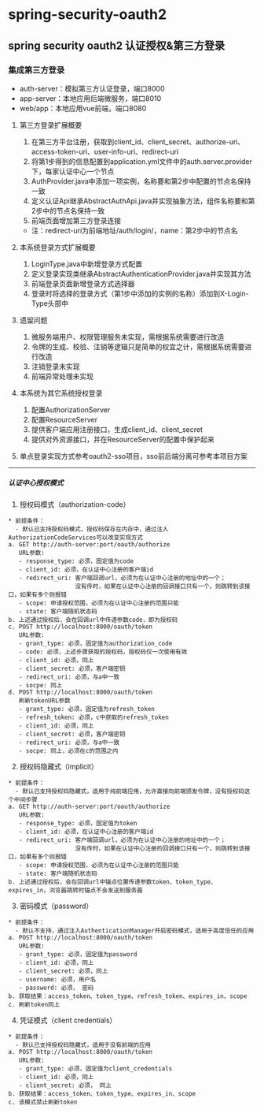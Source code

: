 # spring-security-oauth2
spring security oauth2 认证授权&第三方登录
-----------------------------
### 集成第三方登录
- auth-server：模拟第三方认证登录，端口8000
- app-server：本地应用后端微服务，端口8010
- web/app：本地应用vue前端，端口8080

1. 第三方登录扩展概要
   1. 在第三方平台注册，获取到client_id、client_secret、authorize-uri、access-token-uri、user-info-uri、redirect-uri
   2. 将第1步得到的信息配置到application.yml文件中的auth.server.provider下，每家认证中心一个节点
   3. AuthProvider.java中添加一项实例，名称要和第2步中配置的节点名保持一致
   4. 定义认证Api继承AbstractAuthApi.java并实现抽象方法，组件名称要和第2步中的节点名保持一致
   5. 前端页面增加第三方登录连接
   * 注：redirect-uri为前端地址/auth/login/<name>，name：第2步中的节点名

2. 本系统登录方式扩展概要
   1. LoginType.java中新增登录方式配置
   2. 定义登录实现类继承AbstractAuthenticationProvider.java并实现其方法
   3. 前端登录页面新增登录方式选择器
   4. 登录时将选择的登录方式（第1步中添加的实例的名称）添加到X-Login-Type头部中

3. 遗留问题
   1. 微服务端用户、权限管理服务未实现，需根据系统需要进行改造
   2. 令牌的生成、校验、注销等逻辑只是简单的权宜之计，需根据系统需要进行改造
   3. 注销登录未实现
   4. 前端异常处理未实现

4. 本系统为其它系统授权登录
   1. 配置AuthorizationServer
   2. 配置ResourceServer
   3. 提供客户端应用注册接口，生成client_id、client_secret
   4. 提供对外资源接口，并在ResourceServer的配置中保护起来

5. 单点登录实现方式参考oauth2-sso项目，sso前后端分离可参考本项目方案
-----------------------------

##### 认证中心授权模式
1. 授权码模式（authorization-code）
```
* 前提条件：
  - 默认已支持授权码模式，授权码保存在内存中，通过注入AuthorizationCodeServices可以改变实现方式
a. GET http://auth-server:port/oauth/authorize
   URL参数:
   - response_type: 必须，固定值为code
   - client_id: 必须，在认证中心注册的客户端id
   - redirect_uri: 客户端回调url，必须为在认证中心注册的地址中的一个；
                   没有传时，如果在认证中心注册的回调接口只有一个，则跳转到该接口，如果有多个则报错
   - scope: 申请授权范围，必须为在认证中心注册的范围只能
   - state: 客户端随机状态码
b. 上述通过授权后，会在回调url中传递参数code，即为授权码
c. POST http://localhost:8000/oauth/token
   URL参数:
   - grant_type: 必须，固定值为authorization_code
   - code: 必须，上述步骤获取的授权码，授权码仅一次使用有效
   - client_id: 必须，同上
   - client_secret: 必须，客户端密钥
   - redirect_uri: 必须，与a中一致
   - socpe: 同上
d. POST http://localhost:8000/oauth/token
   刷新tokenURL参数
   - grant_type: 必须，固定值为refresh_token
   - refresh_token: 必须，c中获取的refresh_token
   - client_id: 必须，同上
   - client_secret: 必须，客户端密钥
   - redirect_uri: 必须，与a中一致
   - socpe: 同上，必须在c的范围之内
```
2. 授权码隐藏式（implicit）
```
* 前提条件：
  - 默认已支持授权码隐藏式，适用于纯前端应用，允许直接向前端颁发令牌，没有授权码这个中间步骤
a. GET http://auth-server:port/oauth/authorize
   URL参数:
   - response_type: 必须，固定值为token
   - client_id: 必须，在认证中心注册的客户端id
   - redirect_uri: 客户端回调url，必须为在认证中心注册的地址中的一个；
                   没有传时，如果在认证中心注册的回调接口只有一个，则跳转到该接口，如果有多个则报错
   - scope: 申请授权范围，必须为在认证中心注册的范围只能
   - state: 客户端随机状态码
b. 上述通过授权后，会在回调url中锚点位置传递参数token、token_type、expires_in，浏览器跳转时锚点不会发送到服务器
```
3. 密码模式（password）
```
* 前提条件：
  - 默认不支持，通过注入AuthenticationManager开启密码模式，适用于高度信任的应用
a. POST http://localhost:8000/oauth/token
   URL参数:
   - grant_type: 必须，固定值为password
   - client_id: 必须，同上
   - client_secret: 必须，同上
   - username: 必须，用户名
   - password: 必须， 密码
b. 获取结果：access_token、token_type、refresh_token、expires_in、scope
c. 刷新token同上
```
4. 凭证模式（client credentials）
```
* 前提条件：
  - 默认已支持授权码隐藏式，适用于没有前端的应用
a. POST http://localhost:8000/oauth/token
   URL参数:
   - grant_type: 必须，固定值为client_credentials
   - client_id: 必须，同上
   - client_secret: 必须， 同上
b. 获取结果：access_token、token_type、expires_in、scope
c. 该模式禁止刷新token
```
